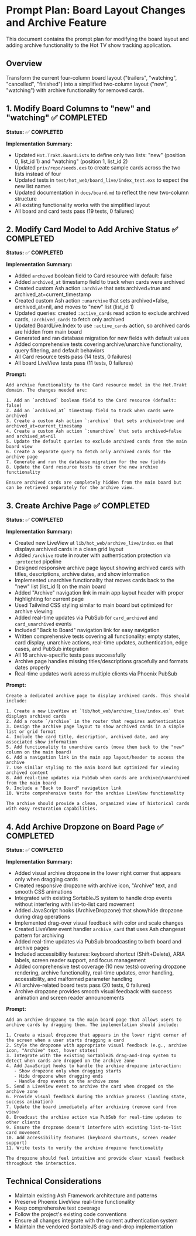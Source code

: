 # Prompt Plan: Board Layout Changes and Archive Feature

This document contains the prompt plan for modifying the board layout and adding archive functionality to the Hot TV show tracking application.

## Overview

Transform the current four-column board layout ("trailers", "watching", "cancelled", "finished") into a simplified two-column layout ("new", "watching") with archive functionality for removed cards.

## 1. Modify Board Columns to "new" and "watching" ✅ **COMPLETED**

**Status:** ✅ **COMPLETED**

**Implementation Summary:**
- Updated `Hot.Trakt.BoardLists` to define only two lists: "new" (position 0, list_id 1) and "watching" (position 1, list_id 2)
- Updated `priv/repo/seeds.exs` to create sample cards across the two lists instead of four
- Updated tests in `test/hot_web/board_live/index_test.exs` to expect the new list names
- Updated documentation in `docs/board.md` to reflect the new two-column structure
- All existing functionality works with the simplified layout
- All board and card tests pass (19 tests, 0 failures)

## 2. Modify Card Model to Add Archive Status ✅ **COMPLETED**

**Status:** ✅ **COMPLETED**

**Implementation Summary:**
- Added `archived` boolean field to Card resource with default: false
- Added `archived_at` timestamp field to track when cards were archived
- Created custom Ash action `:archive` that sets archived=true and archived_at=current_timestamp
- Created custom Ash action `:unarchive` that sets archived=false, archived_at=nil, and moves to "new" list (list_id 1)
- Updated queries: created `:active_cards` read action to exclude archived cards, `:archived_cards` to fetch only archived
- Updated BoardLive.Index to use `:active_cards` action, so archived cards are hidden from main board
- Generated and ran database migration for new fields with default values
- Added comprehensive tests covering archive/unarchive functionality, query filtering, and default behaviors
- All Card resource tests pass (14 tests, 0 failures)
- All board LiveView tests pass (11 tests, 0 failures)

**Prompt:**
```
Add archive functionality to the Card resource model in the Hot.Trakt domain. The changes needed are:

1. Add an `archived` boolean field to the Card resource (default: false)
2. Add an `archived_at` timestamp field to track when cards were archived
3. Create a custom Ash action `:archive` that sets archived=true and archived_at=current_timestamp
4. Create a custom Ash action `:unarchive` that sets archived=false and archived_at=nil
5. Update the default queries to exclude archived cards from the main board view
6. Create a separate query to fetch only archived cards for the archive page
7. Generate and run the database migration for the new fields
8. Update the Card resource tests to cover the new archive functionality

Ensure archived cards are completely hidden from the main board but can be retrieved separately for the archive view.
```

## 3. Create Archive Page ✅ **COMPLETED**

**Status:** ✅ **COMPLETED**

**Implementation Summary:**
- Created new LiveView at `lib/hot_web/archive_live/index.ex` that displays archived cards in a clean grid layout
- Added `/archive` route in router with authentication protection via `:protected` pipeline
- Designed responsive archive page layout showing archived cards with titles, descriptions, archive dates, and show information
- Implemented unarchive functionality that moves cards back to the "new" list (list_id 1) on the main board
- Added "Archive" navigation link in main app layout header with proper highlighting for current page
- Used Tailwind CSS styling similar to main board but optimized for archive viewing
- Added real-time updates via PubSub for `card_archived` and `card_unarchived` events
- Included "Back to Board" navigation link for easy navigation
- Written comprehensive tests covering all functionality: empty states, card display, unarchive actions, real-time updates, authentication, edge cases, and PubSub integration
- All 16 archive-specific tests pass successfully
- Archive page handles missing titles/descriptions gracefully and formats dates properly
- Real-time updates work across multiple clients via Phoenix PubSub

**Prompt:**
```
Create a dedicated archive page to display archived cards. This should include:

1. Create a new LiveView at `lib/hot_web/archive_live/index.ex` that displays archived cards
2. Add a route `/archive` in the router that requires authentication
3. Design the archive page layout to show archived cards in a simple list or grid format
4. Include the card title, description, archived date, and any associated show information
5. Add functionality to unarchive cards (move them back to the "new" column on the main board)
6. Add a navigation link in the main app layout/header to access the archive
7. Use similar styling to the main board but optimized for viewing archived content
8. Add real-time updates via PubSub when cards are archived/unarchived from the main board
9. Include a "Back to Board" navigation link
10. Write comprehensive tests for the archive LiveView functionality

The archive should provide a clean, organized view of historical cards with easy restoration capabilities.
```

## 4. Add Archive Dropzone on Board Page ✅ **COMPLETED**

**Status:** ✅ **COMPLETED**

**Implementation Summary:**
- Added visual archive dropzone in the lower right corner that appears only when dragging cards
- Created responsive dropzone with archive icon, "Archive" text, and smooth CSS animations
- Integrated with existing SortableJS system to handle drop events without interfering with list-to-list card movement
- Added JavaScript hooks (ArchiveDropzone) that show/hide dropzone during drag operations
- Implemented drag-over visual feedback with color and scale changes
- Created LiveView event handler `archive_card` that uses Ash changeset pattern for archiving
- Added real-time updates via PubSub broadcasting to both board and archive pages
- Included accessibility features: keyboard shortcut (Shift+Delete), ARIA labels, screen reader support, and focus management
- Added comprehensive test coverage (10 new tests) covering dropzone rendering, archive functionality, real-time updates, error handling, accessibility, and malformed parameter handling
- All archive-related board tests pass (20 tests, 0 failures)
- Archive dropzone provides smooth visual feedback with success animation and screen reader announcements

**Prompt:**
```
Add an archive dropzone to the main board page that allows users to archive cards by dragging them. The implementation should include:

1. Create a visual dropzone that appears in the lower right corner of the screen when a user starts dragging a card
2. Style the dropzone with appropriate visual feedback (e.g., archive icon, "Archive" text, hover states)
3. Integrate with the existing SortableJS drag-and-drop system to detect when cards are dropped on the archive zone
4. Add JavaScript hooks to handle the archive dropzone interaction:
   - Show dropzone only when dragging starts
   - Hide dropzone when dragging ends
   - Handle drop events on the archive zone
5. Send a LiveView event to archive the card when dropped on the archive zone
6. Provide visual feedback during the archive process (loading state, success animation)
7. Update the board immediately after archiving (remove card from view)
8. Broadcast the archive action via PubSub for real-time updates to other clients
9. Ensure the dropzone doesn't interfere with existing list-to-list card movement
10. Add accessibility features (keyboard shortcuts, screen reader support)
11. Write tests to verify the archive dropzone functionality

The dropzone should feel intuitive and provide clear visual feedback throughout the interaction.
```

## Technical Considerations

- Maintain existing Ash Framework architecture and patterns
- Preserve Phoenix LiveView real-time functionality
- Keep comprehensive test coverage
- Follow the project's existing code conventions
- Ensure all changes integrate with the current authentication system
- Maintain the vendored SortableJS drag-and-drop implementation